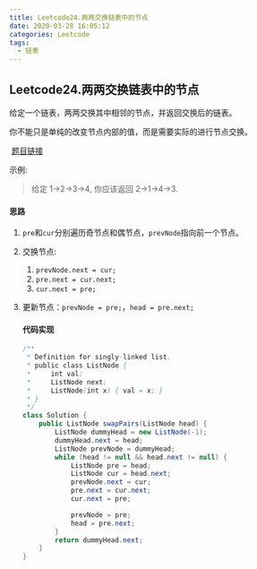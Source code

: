 ```yaml
---
title: Leetcode24.两两交换链表中的节点
date: 2020-03-28 16:05:12
categories: Leetcode
tags:
  - 链表
---
```


## Leetcode24.两两交换链表中的节点

给定一个链表，两两交换其中相邻的节点，并返回交换后的链表。

你不能只是单纯的改变节点内部的值，而是需要实际的进行节点交换。

 [题目链接](https://leetcode-cn.com/problems/swap-nodes-in-pairs)

<!--more-->

示例:

> 给定 1->2->3->4, 你应该返回 2->1->4->3.

#### 思路

1. `pre`和`cur`分别遍历奇节点和偶节点，`prevNode`指向前一个节点。

2. 交换节点:

   1. `prevNode.next = cur;`
   2. `pre.next = cur.next;`
   3. `cur.next = pre;`

3. 更新节点：`prevNode = pre;`，`head = pre.next; `

   

   #### 代码实现

   ```java
   /**
    * Definition for singly-linked list.
    * public class ListNode {
    *     int val;
    *     ListNode next;
    *     ListNode(int x) { val = x; }
    * }
    */
   class Solution {
       public ListNode swapPairs(ListNode head) {
           ListNode dummyHead = new ListNode(-1);
           dummyHead.next = head;
           ListNode prevNode = dummyHead;
           while (head != null && head.next != null) {
               ListNode pre = head;
               ListNode cur = head.next;
               prevNode.next = cur;
               pre.next = cur.next;
               cur.next = pre;
   
               prevNode = pre;
               head = pre.next;
           }
           return dummyHead.next;
       }
   }
   ```

    